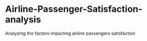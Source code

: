 # Airline-Passenger-Satisfaction-analysis
Analyzing the factors impacting airline passengers satisfaction
